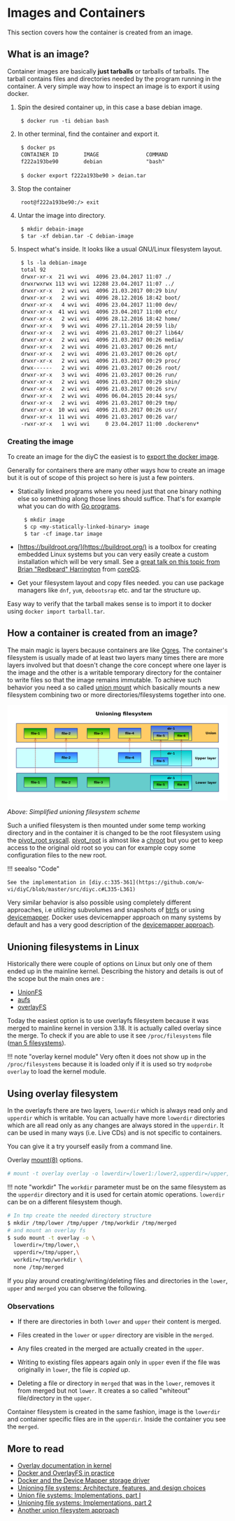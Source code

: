 # Images and Containers

This section covers how the container is created from an image.

## What is an image?

Container images are basically **just tarballs** or tarballs of
tarballs. The tarball contains files and directories needed by the
program running in the container. A very simple way
how to inspect an image is to export it using docker.

1. Spin the desired container up, in this case a base debian image.

        $ docker run -ti debian bash


2. In other terminal, find the container and export it.

        $ docker ps
        CONTAINER ID        IMAGE               COMMAND
        f222a193be90        debian              "bash"

        $ docker export f222a193be90 > deian.tar

3. Stop the container


        root@f222a193be90:/> exit


4. Untar the image into directory.


        $ mkdir debain-image
        $ tar -xf debian.tar -C debian-image


5. Inspect what's inside. It looks like a usual GNU/Linux filesystem layout.


        $ ls -la debian-image
        total 92
        drwxr-xr-x  21 wvi wvi  4096 23.04.2017 11:07 ./
        drwxrwxrwx 113 wvi wvi 12288 23.04.2017 11:07 ../
        drwxr-xr-x   2 wvi wvi  4096 21.03.2017 00:29 bin/
        drwxr-xr-x   2 wvi wvi  4096 28.12.2016 18:42 boot/
        drwxr-xr-x   4 wvi wvi  4096 23.04.2017 11:00 dev/
        drwxr-xr-x  41 wvi wvi  4096 23.04.2017 11:00 etc/
        drwxr-xr-x   2 wvi wvi  4096 28.12.2016 18:42 home/
        drwxr-xr-x   9 wvi wvi  4096 27.11.2014 20:59 lib/
        drwxr-xr-x   2 wvi wvi  4096 21.03.2017 00:27 lib64/
        drwxr-xr-x   2 wvi wvi  4096 21.03.2017 00:26 media/
        drwxr-xr-x   2 wvi wvi  4096 21.03.2017 00:26 mnt/
        drwxr-xr-x   2 wvi wvi  4096 21.03.2017 00:26 opt/
        drwxr-xr-x   2 wvi wvi  4096 21.03.2017 00:29 proc/
        drwx------   2 wvi wvi  4096 21.03.2017 00:26 root/
        drwxr-xr-x   3 wvi wvi  4096 21.03.2017 00:26 run/
        drwxr-xr-x   2 wvi wvi  4096 21.03.2017 00:29 sbin/
        drwxr-xr-x   2 wvi wvi  4096 21.03.2017 00:26 srv/
        drwxr-xr-x   2 wvi wvi  4096 06.04.2015 20:44 sys/
        drwxr-xr-x   2 wvi wvi  4096 21.03.2017 00:29 tmp/
        drwxr-xr-x  10 wvi wvi  4096 21.03.2017 00:26 usr/
        drwxr-xr-x  11 wvi wvi  4096 21.03.2017 00:26 var/
        -rwxr-xr-x   1 wvi wvi     0 23.04.2017 11:00 .dockerenv*



### Creating the image

To create an image for the diyC the easiest is to [export the docker
image](diyc/usage.md#example-get-a-container-running).

Generally for containers there are many other ways how to create an
image but it is out of scope of this project so here is just a few
pointers.

- Statically linked programs where you need just that one binary
  nothing else so something along those lines should suffice. That's
  for example what you can do with [Go programs](https://golang.org/).

        $ mkdir image
        $ cp <my-statically-linked-binary> image
        $ tar -cf image.tar image


- [https://buildroot.org/](https://buildroot.org/) is a toolbox for
  creating embedded Linux systems but you can very easily create a
  custom installation which will be very small. See a
  [great talk on this topic from Brian "Redbeard" Harrington](https://youtu.be/gMpldbcMHuI?t=419) from
  [coreOS](https://coreos.com/).


- Get your filesystem layout and copy files needed. you can use
  package managers like `dnf`, `yum`, `debootsrap` etc. and tar the
  structure up.


Easy way to verify that the tarball makes sense is to import it to docker
using `docker import tarball.tar`.


## How a container is created from an image?

The main magic is layers because containers are
like [Ogres](https://www.youtube.com/watch?v=_bMcXVe8zIs). The
container's filesystem is usually made of at least two layers many
times there are more layers involved but that doesn't change the core
concept where one layer is the image and the other is a writable
temporary directory for the container to write files so that the image
remains immutable. To achieve such behavior you need a so
called [union mount](https://en.wikipedia.org/wiki/Union_mount) which
basically mounts a new filesystem combining two or more
directories/filesystems together into one.


![Unioning filesystem simplified](img/unionfs.png)

*Above: Simplified unioning filesystem scheme*

Such a unified filesystem is then mounted under some temp working directory
and in the container it is changed to be the root
filesystem using the
[pivot_root syscall](http://man7.org/linux/man-pages/man2/pivot_root.2.html).
[pivot_root](http://man7.org/linux/man-pages/man2/pivot_root.2.html)
is almost like
a [chroot](http://man7.org/linux/man-pages/man2/chroot.2.html) but you
get to keep access to the original old root so you can for example
copy some configuration files to the new root.

!!! seealso "Code"

    See the implementation in [diy.c:335-361](https://github.com/w-vi/diyC/blob/master/src/diyc.c#L335-L361)

Very similar behavior is also possible using completely different
approaches, i.e utilizing subvolumes and snapshots
of [btrfs](https://en.wikipedia.org/wiki/Btrfs) or
using [devicemapper](https://en.wikipedia.org/wiki/Device_mapper). Docker
uses devicemapper approach on many systems by default and has a very
good description of the
[devicemapper approach](https://docs.docker.com/engine/userguide/storagedriver/device-mapper-driver/).


## Unioning filesystems in Linux

Historically there were couple of options on Linux but only one of
them ended up in the mainline kernel. Describing the history and
details is out of the scope but the main ones are :

- [UnionFS](http://unionfs.filesystems.org/)
- [aufs](http://aufs.sourceforge.net/)
- [overlayFS](https://www.kernel.org/doc/Documentation/filesystems/overlayfs.txt)

Today the easiest option is to use overlayfs filesystem because it
was merged to mainline kernel in version 3.18. It is actually called
overlay since the merge. To check if you are able to use it see
`/proc/filesystems` file ([man 5 filesystems](http://man7.org/linux/man-pages/man5/fs.5.html)).

!!! note "overlay kernel module"
    Very often it does not show up in the `/proc/filesystems` because
    it is loaded only if it is used so try `modprobe overlay` to load the kernel module.


## Using overlay filesystem

In the overlayfs there are two layers, `lowerdir` which is
always read only and `upperdir` which is writable. You can actually have
more `lowerdir` directories which are all read only as any changes are
always stored in the `upperdir`. It can be used in many ways
(i.e. Live CDs) and is not specific to containers.

You can give it a try yourself easily from a command line.


Overlay [mount(8)](http://man7.org/linux/man-pages/man8/mount.8.html) options.
```bash
# mount -t overlay overlay -o lowerdir=/lower1:/lower2,upperdir=/upper,workdir=/work /merged
```

!!! note "workdir"
    The `workdir` parameter must be on the same filesystem as the
    `upperdir` directory and it is used for certain atomic
    operations. `lowerdir` can be on a different filesystem though.


```bash
# In tmp create the needed directory structure
$ mkdir /tmp/lower /tmp/upper /tmp/workdir /tmp/merged
# and mount an overlay fs
$ sudo mount -t overlay -o \
  lowerdir=/tmp/lower,\
  upperdir=/tmp/upper,\
  workdir=/tmp/workdir \
  none /tmp/merged
```

If you play around creating/writing/deleting files and directories in
the `lower`, `upper` and  `merged` you can observe the following.

### Observations

- If there are directories in both `lower` and `upper` their content
  is merged.

- Files created in the `lower` or `upper` directory are visible in the
  `merged`.

- Any files created in the merged are actually created in the `upper`.

- Writing to existing files appears again only in `upper` even if the
  file was originally in `lower`, the file is *copied up*.

- Deleting a file or directory in `merged` that was in the `lower`,
  removes it from merged but not `lower`. It creates a so called
  "whiteout" file/directory in the `upper`.


Container filesystem is created in the same fashion, image is the
`lowerdir` and container specific files are in the `upperdir`. Inside the
container you see the `merged`.


## More to read

- [Overlay documentation in kernel](https://www.kernel.org/doc/Documentation/filesystems/overlayfs.txt)
- [Docker and OverlayFS in practice](https://docs.docker.com/engine/userguide/storagedriver/overlayfs-driver/)
- [Docker and the Device Mapper storage driver](https://docs.docker.com/engine/userguide/storagedriver/device-mapper-driver/)
- [Unioning file systems: Architecture, features, and design choices](https://lwn.net/Articles/324291/)
- [Union file systems: Implementations, part I](https://lwn.net/Articles/325369/)
- [Unioning file systems: Implementations, part 2](https://lwn.net/Articles/327738/)
- [Another union filesystem approach](https://lwn.net/Articles/403012/)
